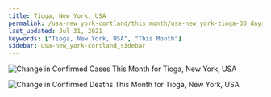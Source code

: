 ```yaml
---
title: Tioga, New York, USA
permalink: /usa-new_york-cortland/this_month/usa-new_york-tioga-30_days.html
last_updated: Jul 31, 2021
keywords: ["Tioga, New York, USA", "This Month"]
sidebar: usa-new_york-cortland_sidebar
---
```


![Change in Confirmed Cases This Month for Tioga, New York, USA](/covid_tracker/images/graphs/usa-new_york-tioga-delta_confirmed-30_days_graph.png)

![Change in Confirmed Deaths This Month for Tioga, New York, USA](/covid_tracker/images/graphs/usa-new_york-tioga-delta_deaths-30_days_graph.png)
